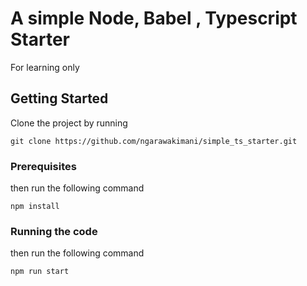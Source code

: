 # A simple Node, Babel , Typescript Starter

For learning only

## Getting Started

Clone the project by running

```
git clone https://github.com/ngarawakimani/simple_ts_starter.git
```
### Prerequisites

then run the following command

```
npm install

```
### Running the code

then run the following command

```
npm run start

```
